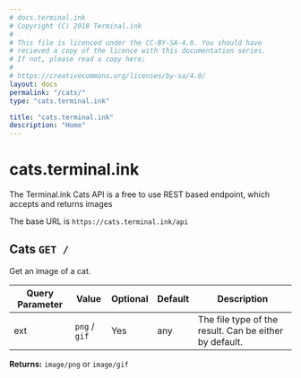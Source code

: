 ```yaml
---
# docs.terminal.ink
# Copyright (C) 2018 Terminal.ink
#
# This file is licenced under the CC-BY-SA-4.0. You should have
# recieved a copy of the licence with this documentation series.
# If not, please read a copy here:
#
# https://creativecommons.org/licenses/by-sa/4.0/
layout: docs
permalink: "/cats/"
type: "cats.terminal.ink"

title: "cats.terminal.ink"
description: "Home"
---
```


# cats.terminal.ink
The Terminal.ink Cats API is a free to use REST based endpoint, which accepts and returns images

The base URL is `https://cats.terminal.ink/api`

## Cats `GET /`
Get an image of a cat.

Query Parameter       | Value                           | Optional | Default   | Description
--------------------- | ------------------------------- | -------- | --------- | -----------
ext                   | `png` / `gif`                   | Yes      | any       | The file type of the result. Can be either by default.

**Returns:** `image/png` or `image/gif`
